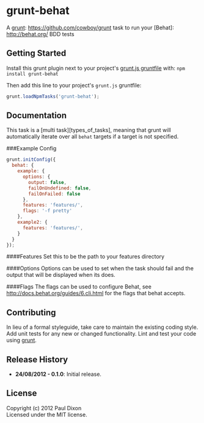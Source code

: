 # grunt-behat

A [grunt]: https://github.com/cowboy/grunt task to run your [Behat]: http://behat.org/ BDD tests

## Getting Started
Install this grunt plugin next to your project's [grunt.js gruntfile][getting_started] with: `npm install grunt-behat`

Then add this line to your project's `grunt.js` gruntfile:

```javascript
grunt.loadNpmTasks('grunt-behat');
```

[grunt]: https://github.com/cowboy/grunt
[getting_started]: https://github.com/cowboy/grunt/blob/master/docs/getting_started.md

## Documentation
This task is a [multi task][types_of_tasks], meaning that grunt will automatically iterate over all `behat` targets if a target is not specified.

###Example Config

```javascript
grunt.initConfig({
  behat: {
    example: {
      options: {
        output: false,
        failOnUndefined: false,
        failOnFailed: false
      },
      features: 'features/',
      flags: '-f pretty'
    },
    example2: {
      features: 'features/',
    }
  }
});
```

####Features
Set this to be the path to your features directory

####Options
Options can be used to set when the task should fail and the output that will be displayed when its does.

####Flags
The flags can be used to configure Behat, see http://docs.behat.org/guides/6.cli.html for the flags that behat accepts.

## Contributing
In lieu of a formal styleguide, take care to maintain the existing coding style. Add unit tests for any new or changed functionality. Lint and test your code using [grunt][grunt].

## Release History
*   __24/08/2012 - 0.1.0__: Initial release.

## License
Copyright (c) 2012 Paul Dixon  
Licensed under the MIT license.
